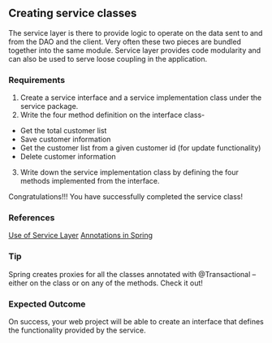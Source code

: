 ## Creating service classes
The service layer is there to provide logic to operate on the data sent to and from the DAO and the client. Very often these two pieces are bundled together into the same module. Service layer provides code modularity and can also be used to serve loose coupling in the application.

### Requirements
1. Create a service interface and a service implementation class under the service package.
2. Write the four method definition on the interface class-
  - Get the total customer list 
  - Save customer information
  - Get the customer list from a given customer id (for update functionality)
  - Delete customer information
3. Write down the service implementation class by defining the four methods implemented from the interface.

Congratulations!!! You have successfully completed the service class!

### References
[Use of Service Layer](https://medium.com/stackavenue/why-to-use-service-layer-in-spring-mvc-5f4fc52643c0)
[Annotations in Spring](https://www.javacodegeeks.com/2017/11/difference-component-service-controller-repository-spring.html)

### Tip
Spring creates proxies for all the classes annotated with @Transactional – either on the class or on any of the methods. Check it out!

### Expected Outcome
On success, your web project will be able to create an interface that defines the functionality provided by the service.